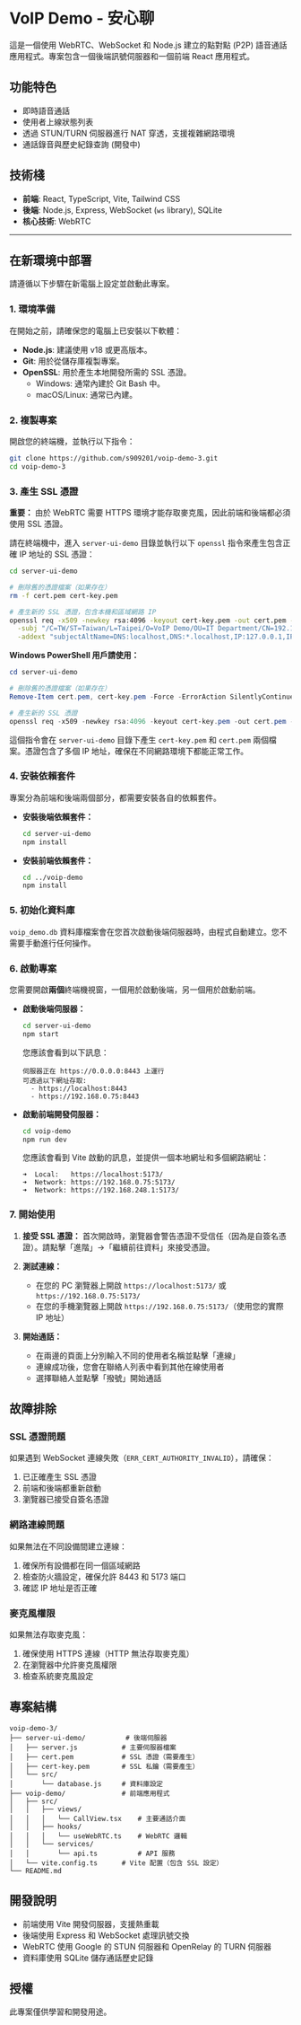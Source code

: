 # VoIP Demo - 安心聊

這是一個使用 WebRTC、WebSocket 和 Node.js 建立的點對點 (P2P) 語音通話應用程式。專案包含一個後端訊號伺服器和一個前端 React 應用程式。

## 功能特色

-   即時語音通話
-   使用者上線狀態列表
-   透過 STUN/TURN 伺服器進行 NAT 穿透，支援複雜網路環境
-   通話錄音與歷史紀錄查詢 (開發中)

## 技術棧

-   **前端**: React, TypeScript, Vite, Tailwind CSS
-   **後端**: Node.js, Express, WebSocket (`ws` library), SQLite
-   **核心技術**: WebRTC

---

## 在新環境中部署

請遵循以下步驟在新電腦上設定並啟動此專案。

### 1. 環境準備

在開始之前，請確保您的電腦上已安裝以下軟體：

-   **Node.js**: 建議使用 v18 或更高版本。
-   **Git**: 用於從儲存庫複製專案。
-   **OpenSSL**: 用於產生本地開發所需的 SSL 憑證。
    -   Windows: 通常內建於 Git Bash 中。
    -   macOS/Linux: 通常已內建。

### 2. 複製專案

開啟您的終端機，並執行以下指令：

```bash
git clone https://github.com/s909201/voip-demo-3.git
cd voip-demo-3
```

### 3. 產生 SSL 憑證

**重要：** 由於 WebRTC 需要 HTTPS 環境才能存取麥克風，因此前端和後端都必須使用 SSL 憑證。

請在終端機中，進入 `server-ui-demo` 目錄並執行以下 `openssl` 指令來產生包含正確 IP 地址的 SSL 憑證：

```bash
cd server-ui-demo

# 刪除舊的憑證檔案（如果存在）
rm -f cert.pem cert-key.pem

# 產生新的 SSL 憑證，包含本機和區域網路 IP
openssl req -x509 -newkey rsa:4096 -keyout cert-key.pem -out cert.pem -days 365 -nodes \
  -subj "/C=TW/ST=Taiwan/L=Taipei/O=VoIP Demo/OU=IT Department/CN=192.168.0.75" \
  -addext "subjectAltName=DNS:localhost,DNS:*.localhost,IP:127.0.0.1,IP:192.168.0.75,IP:192.168.248.1,IP:192.168.253.1,IP:172.20.80.1"
```

**Windows PowerShell 用戶請使用：**
```powershell
cd server-ui-demo

# 刪除舊的憑證檔案（如果存在）
Remove-Item cert.pem, cert-key.pem -Force -ErrorAction SilentlyContinue

# 產生新的 SSL 憑證
openssl req -x509 -newkey rsa:4096 -keyout cert-key.pem -out cert.pem -days 365 -nodes -subj "/C=TW/ST=Taiwan/L=Taipei/O=VoIP Demo/OU=IT Department/CN=192.168.0.75" -addext "subjectAltName=DNS:localhost,DNS:*.localhost,IP:127.0.0.1,IP:192.168.0.75,IP:192.168.248.1,IP:192.168.253.1,IP:172.20.80.1"
```

這個指令會在 `server-ui-demo` 目錄下產生 `cert-key.pem` 和 `cert.pem` 兩個檔案。憑證包含了多個 IP 地址，確保在不同網路環境下都能正常工作。

### 4. 安裝依賴套件

專案分為前端和後端兩個部分，都需要安裝各自的依賴套件。

-   **安裝後端依賴套件：**
    ```bash
    cd server-ui-demo
    npm install
    ```

-   **安裝前端依賴套件：**
    ```bash
    cd ../voip-demo
    npm install
    ```

### 5. 初始化資料庫

`voip_demo.db` 資料庫檔案會在您首次啟動後端伺服器時，由程式自動建立。您不需要手動進行任何操作。

### 6. 啟動專案

您需要開啟**兩個**終端機視窗，一個用於啟動後端，另一個用於啟動前端。

-   **啟動後端伺服器：**
    ```bash
    cd server-ui-demo
    npm start
    ```
    您應該會看到以下訊息：
    ```
    伺服器正在 https://0.0.0.0:8443 上運行
    可透過以下網址存取:
      - https://localhost:8443
      - https://192.168.0.75:8443
    ```

-   **啟動前端開發伺服器：**
    ```bash
    cd voip-demo
    npm run dev
    ```
    您應該會看到 Vite 啟動的訊息，並提供一個本地網址和多個網路網址：
    ```
    ➜  Local:   https://localhost:5173/
    ➜  Network: https://192.168.0.75:5173/
    ➜  Network: https://192.168.248.1:5173/
    ```

### 7. 開始使用

1.  **接受 SSL 憑證：** 首次開啟時，瀏覽器會警告憑證不受信任（因為是自簽名憑證）。請點擊「進階」→「繼續前往資料」來接受憑證。

2.  **測試連線：**
    - 在您的 PC 瀏覽器上開啟 `https://localhost:5173/` 或 `https://192.168.0.75:5173/`
    - 在您的手機瀏覽器上開啟 `https://192.168.0.75:5173/`（使用您的實際 IP 地址）

3.  **開始通話：**
    - 在兩邊的頁面上分別輸入不同的使用者名稱並點擊「連線」
    - 連線成功後，您會在聯絡人列表中看到其他在線使用者
    - 選擇聯絡人並點擊「撥號」開始通話

## 故障排除

### SSL 憑證問題
如果遇到 WebSocket 連線失敗（`ERR_CERT_AUTHORITY_INVALID`），請確保：
1. 已正確產生 SSL 憑證
2. 前端和後端都重新啟動
3. 瀏覽器已接受自簽名憑證

### 網路連線問題
如果無法在不同設備間建立連線：
1. 確保所有設備都在同一個區域網路
2. 檢查防火牆設定，確保允許 8443 和 5173 端口
3. 確認 IP 地址是否正確

### 麥克風權限
如果無法存取麥克風：
1. 確保使用 HTTPS 連線（HTTP 無法存取麥克風）
2. 在瀏覽器中允許麥克風權限
3. 檢查系統麥克風設定

## 專案結構

```
voip-demo-3/
├── server-ui-demo/          # 後端伺服器
│   ├── server.js           # 主要伺服器檔案
│   ├── cert.pem            # SSL 憑證（需要產生）
│   ├── cert-key.pem        # SSL 私鑰（需要產生）
│   └── src/
│       └── database.js     # 資料庫設定
├── voip-demo/              # 前端應用程式
│   ├── src/
│   │   ├── views/
│   │   │   └── CallView.tsx    # 主要通話介面
│   │   ├── hooks/
│   │   │   └── useWebRTC.ts    # WebRTC 邏輯
│   │   └── services/
│   │       └── api.ts          # API 服務
│   └── vite.config.ts      # Vite 配置（包含 SSL 設定）
└── README.md
```

## 開發說明

- 前端使用 Vite 開發伺服器，支援熱重載
- 後端使用 Express 和 WebSocket 處理訊號交換
- WebRTC 使用 Google 的 STUN 伺服器和 OpenRelay 的 TURN 伺服器
- 資料庫使用 SQLite 儲存通話歷史記錄

## 授權

此專案僅供學習和開發用途。
